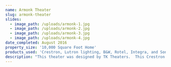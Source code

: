 ```yaml
---
name: Armonk Theater
slug: armonk-theater
slides:
  - image_path: /uploads/armonk-1.jpg
  - image_path: /uploads/armonk-2.jpg
  - image_path: /uploads/armonk-3.jpg
  - image_path: /uploads/armonk-4.jpg
date_completed: August 2016
property_size: '10,000 Square Foot Home'
products_used: 'Crestron, Lutron lighting, B&W, Rotel, Integra, and Sony'
description: "This theater was designed by TK Theaters.  This Crestron controlled theater has audio\\video, lighting, and HVAC integration."
---
```


